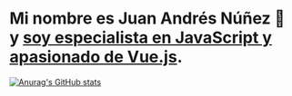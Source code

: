 # Mi nombre es Juan Andrés Núñez 👋 y [soy especialista en JavaScript y apasionado de Vue.js](https://wmedia.es/acerca-de-juan-andres-nunez-juanwmedia/). 

[![Anurag's GitHub stats](https://github-readme-stats.vercel.app/api?username=juanwmedia&show_icons=true&theme=radical)](https://github.com/anuraghazra/github-readme-stats)


<!--
**juanwmedia/juanwmedia** is a ✨ _special_ ✨ repository because its `README.md` (this file) appears on your GitHub profile.

Here are some ideas to get you started:

- 🔭 I’m currently working on ...
- 🌱 I’m currently learning ...
- 👯 I’m looking to collaborate on ...
- 🤔 I’m looking for help with ...
- 💬 Ask me about ...
- 📫 How to reach me: ...
- 😄 Pronouns: ...
- ⚡ Fun fact: ...
-->
